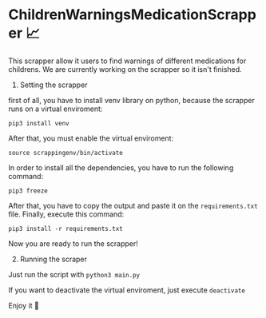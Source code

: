 # ChildrenWarningsMedicationScrapper :chart_with_upwards_trend:

This scrapper allow it users to find warnings of different medications for childrens. We are currently working on the scrapper so it isn't finished. 

1. Setting the scrapper

first of all, you have to install venv library on python, because the scrapper runs on a virtual enviroment:

```pip3 install venv```

After that, you must enable the virtual enviroment:

```source scrappingenv/bin/activate```

In order to install all the dependencies, you have to run the following command:

```pip3 freeze```

After that, you have to copy the output and paste it on the ```requirements.txt``` file. Finally, execute this command:

```pip3 install -r requirements.txt```

Now you are ready to run the scrapper!

2. Running the scraper

Just run the script with ```python3 main.py```

If you want to deactivate the virtual enviroment, just execute ```deactivate```

Enjoy it :rocket: